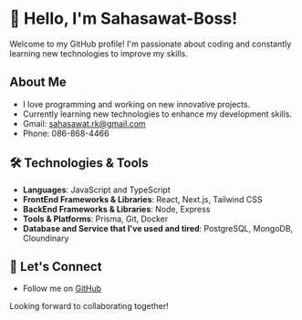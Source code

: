 # 👋 Hello, I'm Sahasawat-Boss!

Welcome to my GitHub profile! I'm passionate about coding and constantly learning new technologies to improve my skills. 

## About Me
- I love programming and working on new innovative projects.
- Currently learning new technologies to enhance my development skills.
- Gmail: sahasawat.rk@gmail.com
- Phone: 086-868-4466
  
## 🛠️ Technologies & Tools
- **Languages**: JavaScript and TypeScript
- **FrontEnd Frameworks & Libraries**: React, Next.js, Tailwind CSS
- **BackEnd Frameworks & Libraries**: Node, Express
- **Tools & Platforms**: Prisma, Git, Docker
- **Database and Service that I've used and tired**: PostgreSQL, MongoDB, Cloundinary

## 🤝 Let's Connect

- Follow me on [GitHub](https://github.com/Sahasawat-Boss)

Looking forward to collaborating together!
